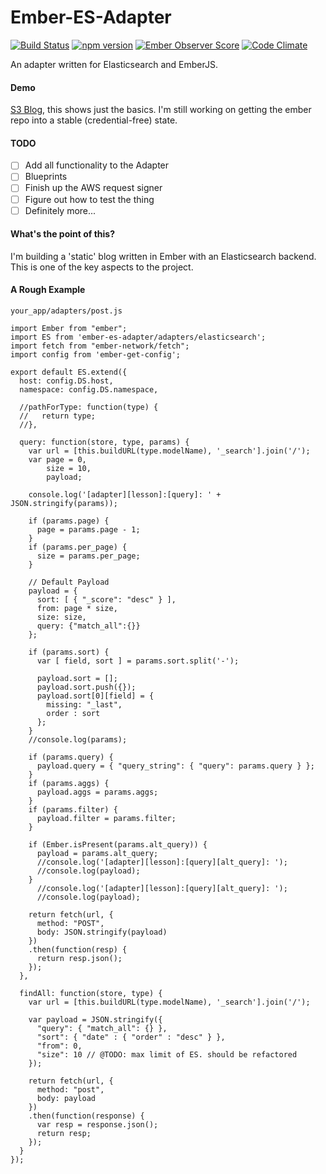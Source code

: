 # Ember-ES-Adapter
[![Build Status](https://travis-ci.org/seanstar12/ember-es-adapter.svg?branch=master)](https://travis-ci.org/seanstar12/ember-es-adapter)
[![npm version](https://badge.fury.io/js/ember-es-adapter.svg)](https://badge.fury.io/js/ember-es-adapter)
[![Ember Observer Score](http://emberobserver.com/badges/ember-es-adapter.svg)](http://emberobserver.com/addons/ember-es-adapter)
[![Code Climate](https://codeclimate.com/github/seanstar12/ember-es-adapter/badges/gpa.svg)](https://codeclimate.com/github/seanstar12/ember-es-adapter)

An adapter written for Elasticsearch and EmberJS.

#### Demo
[S3 Blog](http://ember-s3-blog-prod.s3-website-us-east-1.amazonaws.com/), this shows just the basics. I'm still working on
getting the ember repo into a stable (credential-free) state.

#### TODO
 - [ ] Add all functionality to the Adapter
 - [ ] Blueprints
 - [ ] Finish up the AWS request signer
 - [ ] Figure out how to test the thing
 - [ ] Definitely more...

#### What's the point of this?
I'm building a 'static' blog written in Ember with an Elasticsearch backend.
This is one of the key aspects to the project.

#### A Rough Example
`your_app/adapters/post.js`

```
import Ember from "ember";
import ES from 'ember-es-adapter/adapters/elasticsearch';
import fetch from "ember-network/fetch";
import config from 'ember-get-config';

export default ES.extend({
  host: config.DS.host,
  namespace: config.DS.namespace,

  //pathForType: function(type) {
  //   return type;
  //},

  query: function(store, type, params) {
    var url = [this.buildURL(type.modelName), '_search'].join('/');
    var page = 0,
        size = 10,
        payload;

    console.log('[adapter][lesson]:[query]: ' + JSON.stringify(params));

    if (params.page) {
      page = params.page - 1;
    }
    if (params.per_page) {
      size = params.per_page;
    }

    // Default Payload
    payload = { 
      sort: [ { "_score": "desc" } ], 
      from: page * size,
      size: size,
      query: {"match_all":{}}
    };

    if (params.sort) {
      var [ field, sort ] = params.sort.split('-');

      payload.sort = [];
      payload.sort.push({});
      payload.sort[0][field] = {
        missing: "_last", 
        order : sort
      };
    }
    //console.log(params);

    if (params.query) {
      payload.query = { "query_string": { "query": params.query } };
    }
    if (params.aggs) {
      payload.aggs = params.aggs;
    }
    if (params.filter) {
      payload.filter = params.filter;
    }

    if (Ember.isPresent(params.alt_query)) {
      payload = params.alt_query;
      //console.log('[adapter][lesson]:[query][alt_query]: ');
      //console.log(payload);
    }
      //console.log('[adapter][lesson]:[query][alt_query]: ');
      //console.log(payload);

    return fetch(url, {
      method: "POST",
      body: JSON.stringify(payload)
    })
    .then(function(resp) {
      return resp.json();
    });
  },

  findAll: function(store, type) {
    var url = [this.buildURL(type.modelName), '_search'].join('/');

    var payload = JSON.stringify({
      "query": { "match_all": {} },
      "sort": { "date" : { "order" : "desc" } },
      "from": 0,
      "size": 10 // @TODO: max limit of ES. should be refactored
    });

    return fetch(url, {
      method: "post",
      body: payload
    })
    .then(function(response) {
      var resp = response.json();
      return resp;
    });
  }
});
```
